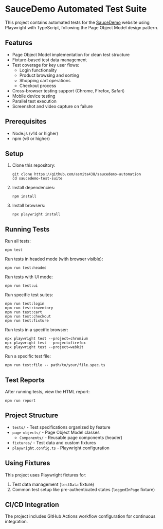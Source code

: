 # SauceDemo Automated Test Suite

This project contains automated tests for the [SauceDemo](https://www.saucedemo.com/) website using Playwright with TypeScript, following the Page Object Model design pattern.

## Features

- Page Object Model implementation for clean test structure
- Fixture-based test data management
- Test coverage for key user flows:
  - Login functionality
  - Product browsing and sorting
  - Shopping cart operations
  - Checkout process
- Cross-browser testing support (Chrome, Firefox, Safari)
- Mobile device testing
- Parallel test execution
- Screenshot and video capture on failure

## Prerequisites

- Node.js (v14 or higher)
- npm (v6 or higher)

## Setup

1. Clone this repository:
   ```
   git clone https://github.com/asmita438/saucedemo-automation
   cd saucedemo-test-suite
   ```

2. Install dependencies:
   ```
   npm install
   ```

3. Install browsers:
   ```
   npx playwright install
   ```

## Running Tests

Run all tests:
```
npm test
```

Run tests in headed mode (with browser visible):
```
npm run test:headed
```

Run tests with UI mode:
```
npm run test:ui
```

Run specific test suites:
```
npm run test:login
npm run test:inventory
npm run test:cart
npm run test:checkout
npm run test:fixture
```

Run tests in a specific browser:
```
npx playwright test --project=chromium
npx playwright test --project=firefox
npx playwright test --project=webkit
```

Run a specific test file:
```
npm run test:file -- path/to/your/file.spec.ts
```

## Test Reports

After running tests, view the HTML report:
```
npm run report
```

## Project Structure

- `tests/` - Test specifications organized by feature
- `page-objects/` - Page Object Model classes
  - `Components/` - Reusable page components (header)
- `fixtures/` - Test data and custom fixtures
- `playwright.config.ts` - Playwright configuration

## Using Fixtures

This project uses Playwright fixtures for:

1. Test data management (`testData` fixture)
2. Common test setup like pre-authenticated states (`loggedInPage` fixture)

## CI/CD Integration

The project includes GitHub Actions workflow configuration for continuous integration.